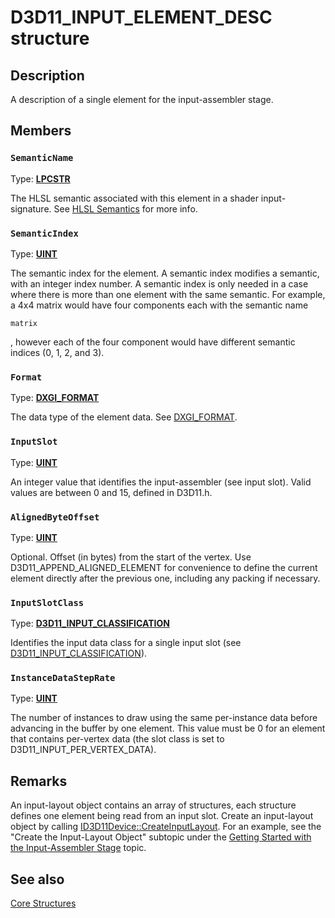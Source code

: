 # D3D11_INPUT_ELEMENT_DESC structure

## Description

A description of a single element for the input-assembler stage.

## Members

### `SemanticName`

Type: **[LPCSTR](https://learn.microsoft.com/windows/desktop/WinProg/windows-data-types)**

The HLSL semantic associated with this element in a shader input-signature. See [HLSL Semantics](https://learn.microsoft.com/windows/win32/direct3dhlsl/dx-graphics-hlsl-semantics) for more info.

### `SemanticIndex`

Type: **[UINT](https://learn.microsoft.com/windows/desktop/WinProg/windows-data-types)**

The semantic index for the element. A semantic index modifies a semantic, with an integer index number. A semantic index is only needed in a
case where there is more than one element with the same semantic. For example, a 4x4 matrix would have four components each with the semantic
name

```
matrix
```

, however each of the four component would have different semantic indices (0, 1, 2, and 3).

### `Format`

Type: **[DXGI_FORMAT](https://learn.microsoft.com/windows/desktop/api/dxgiformat/ne-dxgiformat-dxgi_format)**

The data type of the element data. See [DXGI_FORMAT](https://learn.microsoft.com/windows/desktop/api/dxgiformat/ne-dxgiformat-dxgi_format).

### `InputSlot`

Type: **[UINT](https://learn.microsoft.com/windows/desktop/WinProg/windows-data-types)**

An integer value that identifies the input-assembler (see input slot). Valid values are between 0 and 15, defined in D3D11.h.

### `AlignedByteOffset`

Type: **[UINT](https://learn.microsoft.com/windows/desktop/WinProg/windows-data-types)**

Optional. Offset (in bytes) from the start of the vertex. Use D3D11_APPEND_ALIGNED_ELEMENT for convenience to define the current element directly
after the previous one, including any packing if necessary.

### `InputSlotClass`

Type: **[D3D11_INPUT_CLASSIFICATION](https://learn.microsoft.com/windows/desktop/api/d3d11/ne-d3d11-d3d11_input_classification)**

Identifies the input data class for a single input slot (see [D3D11_INPUT_CLASSIFICATION](https://learn.microsoft.com/windows/desktop/api/d3d11/ne-d3d11-d3d11_input_classification)).

### `InstanceDataStepRate`

Type: **[UINT](https://learn.microsoft.com/windows/desktop/WinProg/windows-data-types)**

The number of instances to draw using the same per-instance data before advancing in the buffer by one element. This value must be 0 for an
element that contains per-vertex data (the slot class is set to D3D11_INPUT_PER_VERTEX_DATA).

## Remarks

An input-layout object contains an array of structures, each structure defines one element being read from an input slot. Create an input-layout
object by calling [ID3D11Device::CreateInputLayout](https://learn.microsoft.com/windows/desktop/api/d3d11/nf-d3d11-id3d11device-createinputlayout). For an example, see the "Create the Input-Layout Object" subtopic under the [Getting Started with the Input-Assembler Stage](https://learn.microsoft.com/windows/desktop/direct3d11/d3d10-graphics-programming-guide-input-assembler-stage-getting-started) topic.

## See also

[Core Structures](https://learn.microsoft.com/windows/desktop/direct3d11/d3d11-graphics-reference-d3d11-core-structures)